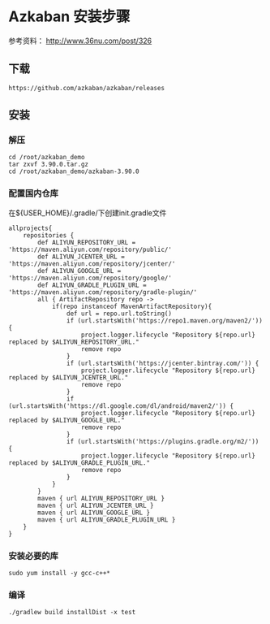 # Azkaban 安装步骤

参考资料： http://www.36nu.com/post/326

## 下载

	https://github.com/azkaban/azkaban/releases
	
## 安装

### 解压

	cd /root/azkaban_demo
	tar zxvf 3.90.0.tar.gz
	cd /root/azkaban_demo/azkaban-3.90.0
	
###	配置国内仓库

在${USER_HOME}/.gradle/下创建init.gradle文件

	allprojects{
	    repositories {
	        def ALIYUN_REPOSITORY_URL = 'https://maven.aliyun.com/repository/public/'
	        def ALIYUN_JCENTER_URL = 'https://maven.aliyun.com/repository/jcenter/'
	        def ALIYUN_GOOGLE_URL = 'https://maven.aliyun.com/repository/google/'
	        def ALIYUN_GRADLE_PLUGIN_URL = 'https://maven.aliyun.com/repository/gradle-plugin/'
	        all { ArtifactRepository repo ->
	            if(repo instanceof MavenArtifactRepository){
	                def url = repo.url.toString()
	                if (url.startsWith('https://repo1.maven.org/maven2/')) {
	                    project.logger.lifecycle "Repository ${repo.url} replaced by $ALIYUN_REPOSITORY_URL."
	                    remove repo
	                }
	                if (url.startsWith('https://jcenter.bintray.com/')) {
	                    project.logger.lifecycle "Repository ${repo.url} replaced by $ALIYUN_JCENTER_URL."
	                    remove repo
	                }
	                if (url.startsWith('https://dl.google.com/dl/android/maven2/')) {
	                    project.logger.lifecycle "Repository ${repo.url} replaced by $ALIYUN_GOOGLE_URL."
	                    remove repo
	                }
	                if (url.startsWith('https://plugins.gradle.org/m2/')) {
	                    project.logger.lifecycle "Repository ${repo.url} replaced by $ALIYUN_GRADLE_PLUGIN_URL."
	                    remove repo
	                }
	            }
	        }
	        maven { url ALIYUN_REPOSITORY_URL }
	        maven { url ALIYUN_JCENTER_URL }
	        maven { url ALIYUN_GOOGLE_URL }
	        maven { url ALIYUN_GRADLE_PLUGIN_URL }
	    }
	}


###  安装必要的库

	sudo yum install -y gcc-c++*

### 编译

	./gradlew build installDist -x test

